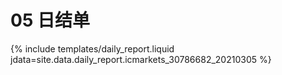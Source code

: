 # 05 日结单

{% include  templates/daily_report.liquid jdata=site.data.daily_report.icmarkets_30786682_20210305 %}